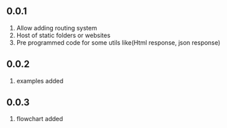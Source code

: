 ## 0.0.1

1. Allow adding routing system
1. Host of static folders or websites
1. Pre programmed code for some utils like(Html response, json response)

## 0.0.2
1. examples added

## 0.0.3
1. flowchart added